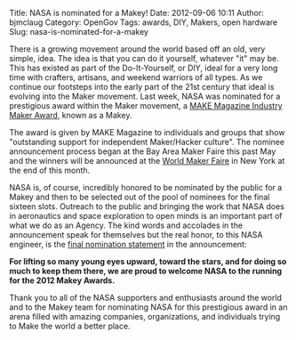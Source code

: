 Title: NASA is nominated for a Makey!
Date: 2012-09-06 10:11
Author: bjmclaug
Category: OpenGov
Tags: awards, DIY, Makers, open hardware
Slug: nasa-is-nominated-for-a-makey

There is a growing movement around the world based off an old, very
simple, idea. The idea is that you can do it yourself, whatever "it" may
be. This has existed as part of the Do-It-Yourself, or DIY, ideal for a
very long time with crafters, artisans, and weekend warriors of all
types. As we continue our footsteps into the early part of the 21st
century that ideal is evolving into the Maker movement. Last week, NASA
was nominated for a prestigious award within the Maker movement, a [MAKE
Magazine Industry Maker Award][], known as a Makey.

The award is given by MAKE Magazine to individuals and groups that show
"outstanding support for independent Maker/Hacker culture". The nominee
announcement process began at the Bay Area Maker Faire this past May and
the winners will be announced at the [World Maker Faire][] in New York
at the end of this month.

NASA is, of course, incredibly honored to be nominated by the public for
a Makey and then to be selected out of the pool of nominees for the
final sixteen slots. Outreach to the public and bringing the work that
NASA does in aeronautics and space exploration to open minds is an
important part of what we do as an Agency. The kind words and accolades
in the announcement speak for themselves but the real honor, to this
NASA engineer, is the [final nomination statement][] in the
announcement:

**For lifting so many young eyes upward, toward the stars, and for doing
so much to keep them there, we are proud to welcome NASA to the running
for the 2012 Makey Awards.**

Thank you to all of the NASA supporters and enthusiasts around the world
and to the Makey team for nominating NASA for this prestigious award in
an arena filled with amazing companies, organizations, and individuals
trying to Make the world a better place.

  [MAKE Magazine Industry Maker Award]: http://makezine.com/makeys/
  [World Maker Faire]: http://makerfaire.com/newyork/2012/index.html
  [final nomination statement]: http://blog.makezine.com/2012/08/30/makey-awards-2012-nominee-09-nasa-education/
